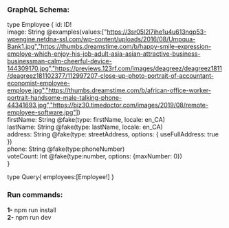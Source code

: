 ### GraphQL Schema:

type Employee {
id: ID!  
image: String @examples(values:["https://3sr05l2l7ihe1u4u613nqp53-wpengine.netdna-ssl.com/wp-content/uploads/2016/08/Umpqua-Bank1.jpg","https://thumbs.dreamstime.com/b/happy-smile-expression-employe-which-enjoy-his-job-adult-asia-asian-attractive-business-businessman-calm-cheerful-device-144309170.jpg","https://previews.123rf.com/images/deagreez/deagreez1811/deagreez181102377/112997207-close-up-photo-portrait-of-accountant-economist-employee-employe.jpg","https://thumbs.dreamstime.com/b/african-office-worker-portrait-handsome-male-talking-phone-44341693.jpg","https://biz30.timedoctor.com/images/2019/08/remote-employee-software.jpg"])  
firstName: String @fake(type: firstName, locale: en_CA)  
lastName: String @fake(type: lastName, locale: en_CA)  
address: String @fake(type: streetAddress, options: { useFullAddress: true })  
phone: String @fake(type:phoneNumber)  
voteCount: Int @fake(type:number, options: {maxNumber: 0})  
}

type Query{
employees:[Employee!]
}

### Run commands:

**1-** npm run install  
**2-** npm run dev
